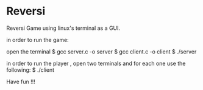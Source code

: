 # Reversi

Reversi Game using linux's terminal as a GUI.

in order to run the game:

open the terminal
$ gcc server.c -o server
$ gcc client.c -o client
$ ./server

in order to run the player , open two terminals and for each one use the following:
$ ./client


Have fun !!!
